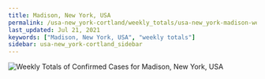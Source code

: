 ```yaml
---
title: Madison, New York, USA
permalink: /usa-new_york-cortland/weekly_totals/usa-new_york-madison-weekly_totals.html
last_updated: Jul 21, 2021
keywords: ["Madison, New York, USA", "weekly totals"]
sidebar: usa-new_york-cortland_sidebar
---
```


![Weekly Totals of Confirmed Cases for Madison, New York, USA](/covid_tracker/images/graphs/usa-new_york-madison-weekly_totals_graph.png)
